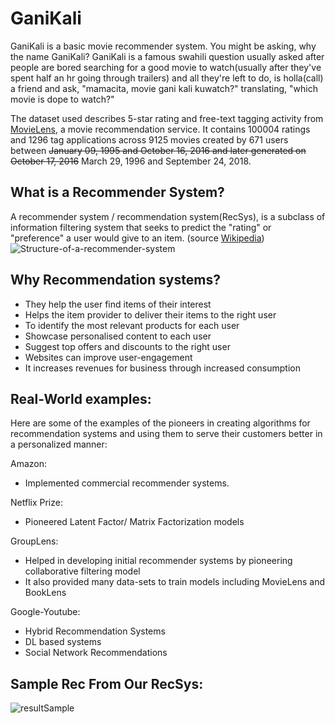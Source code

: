 # GaniKali
GaniKali is a basic movie recommender system. You might be asking, why the name GaniKali? GaniKali is a famous swahili question usually asked after people are bored searching for a good movie to watch(usually after they've spent half an hr going through trailers) and all they're left to do, is holla(call) a friend and ask, "mamacita, movie gani kali kuwatch?" translating, "which movie is dope to watch?"

The dataset used describes 5-star rating and free-text tagging activity from [MovieLens](http://movielens.org), a movie recommendation service. It contains 100004 ratings and 1296 tag applications across 9125 movies created by 671 users between ~~January 09, 1995 and October 16, 2016 and later generated on October 17, 2016~~ March 29, 1996 and September 24, 2018.

## What is a Recommender System?
A recommender system / recommendation system(RecSys), is a subclass of information filtering system that seeks to predict the "rating" or "preference" a user would give to an item. (source [Wikipedia](https//en.wikipedia.org/wiki/Recommender_system))
![Structure-of-a-recommender-system](https://user-images.githubusercontent.com/30528167/126367164-eb24af99-8e1f-4cd1-9ad4-8395fdd4bafe.png)

## Why Recommendation systems?

- They help the user find items of their interest
- Helps the item provider to deliver their items to the right user
- To identify the most relevant products for each user
- Showcase personalised content to each user
- Suggest top offers and discounts to the right user
- Websites can improve user-engagement
- It increases revenues for business through increased consumption

## Real-World examples:
Here are some of the examples of the pioneers in creating algorithms for recommendation systems and using them to serve their customers better in a personalized manner:

Amazon:
- Implemented commercial recommender systems.

Netflix Prize:
- Pioneered Latent Factor/ Matrix Factorization models

GroupLens: 
- Helped in developing initial recommender systems by pioneering collaborative filtering model 
- It also provided many data-sets to train models including MovieLens and BookLens

Google-Youtube:
- Hybrid Recommendation Systems
- DL based systems
- Social Network Recommendations

## Sample Rec From Our RecSys:
![resultSample](https://user-images.githubusercontent.com/30528167/126356921-861272df-a471-4c64-b6f1-ad3864be00b2.PNG)
